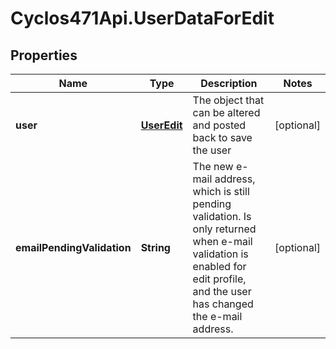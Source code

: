 # Cyclos471Api.UserDataForEdit

## Properties
Name | Type | Description | Notes
------------ | ------------- | ------------- | -------------
**user** | [**UserEdit**](UserEdit.md) | The object that can be altered and posted back to save the user  | [optional] 
**emailPendingValidation** | **String** | The new e-mail address, which is still pending validation. Is only returned when e-mail validation is enabled for edit profile, and the user has changed the e-mail address.  | [optional] 


